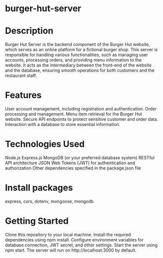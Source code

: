 # burger-hut-server

# Description

Burger Hut Server is the backend component of the Burger Hut website, which serves as an online platform for a fictional burger shop. This server is responsible for handling various functionalities, such as managing user accounts, processing orders, and providing menu information to the website. It acts as the intermediary between the front-end of the website and the database, ensuring smooth operations for both customers and the restaurant staff.

# Features

User account management, including registration and authentication.
Order processing and management.
Menu item retrieval for the Burger Hut website.
Secure API endpoints to protect sensitive customer and order data.
Interaction with a database to store essential information.

# Technologies Used

Node.js
Express.js
MongoDB (or your preferred database system)
RESTful API architecture
JSON Web Tokens (JWT) for authentication and authorization
Other dependencies specified in the package.json file

# Install packages

express, cors, dotenv, mongoose, mongodb

# Getting Started

Clone this repository to your local machine.
Install the required dependencies using npm install.
Configure environment variables for database connection, JWT secret, and other settings.
Start the server using npm start.
The server will run on http://localhost:3000 by default.
